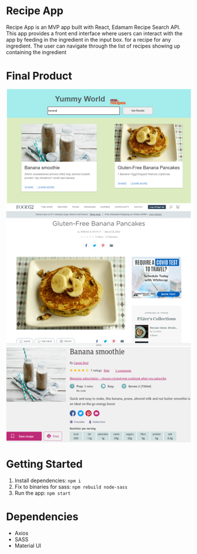 # Recipe App
Recipe App is an MVP app built with React, Edamam Recipe Search API. This app provides a front end interface  where users can interact with the app by feeding in the ingredient in the input box. for a recipe for any ingredient. The user can navigate through the list of recipes showing up containing the ingredient 

# Final Product
![Home Page](./public/Home_Page.PNG)
![](./public/Learn_More.PNG)
![](./public/Share.PNG)


# Getting Started
1. Install dependencies: `npm i`
2. Fix to binaries for sass: `npm rebuild node-sass`
3. Run the app: `npm start`

# Dependencies
* Axios
* SASS
* Material UI